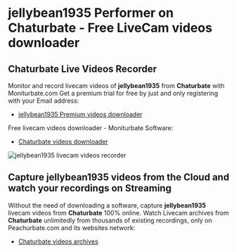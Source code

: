 # jellybean1935 Performer on Chaturbate - Free LiveCam videos downloader

## Chaturbate Live Videos Recorder

Monitor and record livecam videos of **jellybean1935** from **Chaturbate** with Moniturbate.com
Get a premium trial for free by just and only registering with your Email address:
* [jellybean1935 Premium videos downloader](https://moniturbate.com/request-demo-licence-key.html)

Free livecam videos downloader - Moniturbate Software:
* [Chaturbate videos downloader](https://moniturbate.com/moniturbate-download-software.html)

![jellybean1935 livecam videos recorder](https://peachurnet.com/templates/moniturbate-software.png)


## Capture jellybean1935 videos from the Cloud and watch your recordings on Streaming

Without the need of downloading a software, capture **jellybean1935** livecam videos from **Chaturbate** 100% online.
Watch Livecam archives from **Chaturbate** unlimitedly from thousands of existing recordings, only on Peachurbate.com and its websites network:
* [Chaturbate videos archives](https://peachurnet.com/)